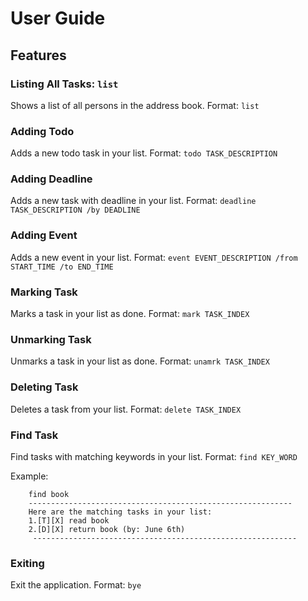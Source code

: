 # User Guide

## Features 

### Listing All Tasks: ```list```
Shows a list of all persons in the address book.
Format: ```list```

### Adding Todo
Adds a new todo task in your list.
Format: ```todo TASK_DESCRIPTION```

### Adding Deadline
Adds a new task with deadline in your list.
Format: ```deadline TASK_DESCRIPTION /by DEADLINE```

### Adding Event
Adds a new event in your list.
Format: ```event EVENT_DESCRIPTION /from START_TIME /to END_TIME```

### Marking Task
Marks a task in your list as done.
Format: ```mark TASK_INDEX```

### Unmarking Task
Unmarks a task in your list as done.
Format: ```unamrk TASK_INDEX```

### Deleting Task
Deletes a task from your list.
Format: ```delete TASK_INDEX```

### Find Task
Find tasks with matching keywords in your list.
Format: ```find KEY_WORD```

Example:
```
    find book
    -----------------------------------------------------------
    Here are the matching tasks in your list:
    1.[T][X] read book
    2.[D][X] return book (by: June 6th)
     -----------------------------------------------------------
```

### Exiting
Exit the application.
Format: ```bye```
